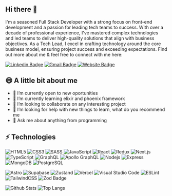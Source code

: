 ## Hi there 👋

<!--
**santi020k/santi020k** is a ✨ _special_ ✨ repository because its `README.md` (this file) appears on your GitHub profile.

Here are some ideas to get you started:

- 🔭 I’m currently working on ...
- 🌱 I’m currently learning ...
- 👯 I’m looking to collaborate on ...
- 🤔 I’m looking for help with ...
- 💬 Ask me about ...
- 📫 How to reach me: ...
-  Pronouns: ...
- ⚡ Fun fact: ...
-->

I'm a seasoned Full Stack Developer with a strong focus on front-end development and a passion for leading tech teams to success. With over a decade of professional experience, I've mastered complex technologies and led teams to deliver high-quality solutions that align with business objectives. As a Tech Lead, I excel in crafting technology around the core business model, ensuring project success and exceeding expectations. Find out more about me & feel free to connect with me here:

[![Linkedin Badge](https://img.shields.io/badge/-Santiago_Molina-blue?style=flat-square&logo=Linkedin&logoColor=white&link=https://www.linkedin.com/in/santi020k/)](https://www.linkedin.com/in/santi020k/)
[![Gmail Badge](https://img.shields.io/badge/-santi020k@gmail.com-c14438?style=flat-square&logo=Gmail&logoColor=white&link=mailto:santi020k@gmail.com)](mailto:davidgiraldobueno@gmail.com)
[![Website Badge](https://img.shields.io/badge/-santi020k.me-black?style=flat-square&logo=Brave&logoColor=white&link=https://santi020k.me/)](https://santi020k.me/)

## 😄 A little bit about me

- 🔭 I’m currently open to new oportunities
- 🌱 I’m currently learning elixir and phoenix framework
- 👯 I’m looking to collaborate on any interesting project
- 🤔 I’m looking for help with new things to learn, what do you recommend me
- 💬 Ask me about anything from programming

## ⚡ Technologies

![HTML5](https://img.shields.io/badge/-HTML5-E34F26?style=flat-square&logo=html5&logoColor=white)
![CSS3](https://img.shields.io/badge/-CSS3-1572B6?style=flat-square&logo=css3)
![SASS](https://img.shields.io/badge/-SASS-black?style=flat-square&logo=sass)
![JavaScript](https://img.shields.io/badge/-JavaScript-black?style=flat-square&logo=javascript)
![React](https://img.shields.io/badge/-React-black?style=flat-square&logo=react)
![Redux](https://img.shields.io/badge/-Redux-black?style=flat-square&logo=redux)
![Next.js](https://img.shields.io/badge/-Next.js-black?style=flat-square&logo=next.js)
![TypeScript](https://img.shields.io/badge/-TypeScript-007ACC?style=flat-square&logo=typescript)
![GraphQL](https://img.shields.io/badge/-GraphQL-E10098?style=flat-square&logo=graphql)
![Apollo GraphQL](https://img.shields.io/badge/-Apollo%20GraphQL-311C87?style=flat-square&logo=apollo-graphql)
![Nodejs](https://img.shields.io/badge/-Nodejs-black?style=flat-square&logo=Node.js)
![Express](https://img.shields.io/badge/-Express-black?style=flat-square&logo=express)
![MongoDB](https://img.shields.io/badge/-MongoDB-black?style=flat-square&logo=mongodb)
![PostgreSQL](https://img.shields.io/badge/-PostgreSQL-336791?style=flat-square&logo=postgresql)

![Astro](https://img.shields.io/badge/Astro-0C1222?style=for-the-badge&logo=astro&logoColor=FDFDFE)
![Supabase](https://img.shields.io/badge/Supabase-3ECF8E?style=for-the-badge&logo=supabase&logoColor=white)
![Zustand](https://img.shields.io/badge/zustand-%2320232a.svg?style=for-the-badge&logo=react&logoColor=%2361DAFB)
![Vercel](https://img.shields.io/badge/vercel-%23000000.svg?style=for-the-badge&logo=vercel&logoColor=white)
![Visual Studio Code](https://img.shields.io/badge/Visual%20Studio%20Code-0078d7.svg?style=for-the-badge&logo=visual-studio-code&logoColor=white)
![ESLint](https://img.shields.io/badge/ESLint-4B3263?style=for-the-badge&logo=eslint&logoColor=white)
![TailwindCSS](https://img.shields.io/badge/tailwindcss-%2338B2AC.svg?style=for-the-badge&logo=tailwind-css&logoColor=white)
![Zod Badge](https://img.shields.io/badge/Zod-3E67B1?style=for-the-badge&logo=tailwind-css&logoColor=white)

![Github Stats](https://github-readme-stats.vercel.app/api?username=santi020k&count_private=true&show_icons=true&include_all_commits=true)
![Top Langs](https://github-readme-stats.vercel.app/api/top-langs/?username=santi020k&hide=TeX&layout=compact)
 
